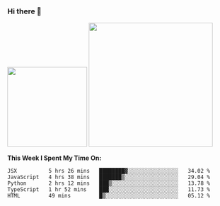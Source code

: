 ### Hi there 👋

<!--
**nestor22/nestor22** is a ✨ _special_ ✨ repository because its `README.md` (this file) appears on your GitHub profile.

Here are some ideas to get you started:

- 🔭 I’m currently working on ...
- 🌱 I’m currently learning ...
- 👯 I’m looking to collaborate on ...
- 🤔 I’m looking for help with ...
- 💬 Ask me about ...
- 📫 How to reach me: ...
- 😄 Pronouns: ...
- ⚡ Fun fact: ...
-->


<img height="180em" src="https://github-readme-stats.vercel.app/api?username=nestor22&show_icons=true&hide_border=true&&count_private=true&include_all_commits=true&theme=radical" />
<img height="280em" src="https://github-readme-stats.vercel.app/api/top-langs/?username=nestor22&layout=compact)](https://github.com/nestor22/github-readme-stats&theme=radical"  />



**This Week I Spent My Time On:**
<!--START_SECTION:waka-->
```text
JSX          5 hrs 26 mins   ████████▓░░░░░░░░░░░░░░░░   34.02 % 
JavaScript   4 hrs 38 mins   ███████▒░░░░░░░░░░░░░░░░░   29.04 % 
Python       2 hrs 12 mins   ███▒░░░░░░░░░░░░░░░░░░░░░   13.78 % 
TypeScript   1 hr 52 mins    ███░░░░░░░░░░░░░░░░░░░░░░   11.73 % 
HTML         49 mins         █▒░░░░░░░░░░░░░░░░░░░░░░░   05.12 % 
```
<!--END_SECTION:waka-->


